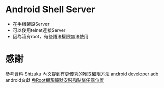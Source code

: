 # Android Shell Server
 - 在手機架設Server
 - 可以使用telnet連接Server
 - 因為沒有root，有些語法權限無法使用

# 感謝
參考資料
[Shizuku](https://github.com/RikkaApps/Shizuku/) 內文提到有更優秀的獲取權限方法
[android developer adb](https://developer.android.com/studio/command-line/adb) android文獻
[免Root實現靜默安裝和點擊任意位置](https://github.com/gtf35/app_process-shell-use)